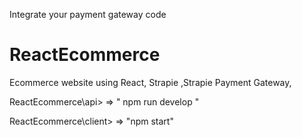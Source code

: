 Integrate your payment gateway code

# ReactEcommerce
Ecommerce website using React, Strapie ,Strapie Payment Gateway, 


ReactEcommerce\api> => " npm run develop "

ReactEcommerce\client> => "npm start"

